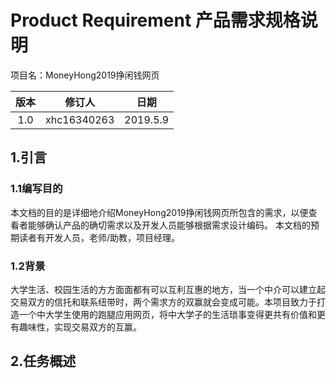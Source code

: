 # Product Requirement 产品需求规格说明
项目名：MoneyHong2019挣闲钱网页

|版本 | 修订人 | 日期 |
|:--:|:--:|:--:|
|1.0 | xhc16340263 | 2019.5.9|

## 1.引言
### 1.1编写目的
本文档的目的是详细地介绍MoneyHong2019挣闲钱网页所包含的需求，以便查看者能够确认产品的确切需求以及开发人员能够根据需求设计编码。
本文档的预期读者有开发人员，老师/助教，项目经理。
### 1.2背景
大学生活、校园生活的方方面面都有可以互利互惠的地方，当一个中介可以建立起交易双方的信托和联系纽带时，两个需求方的双赢就会变成可能。本项目致力于打造一个中大学生使用的跑腿应用网页，将中大学子的生活琐事变得更共有价值和更有趣味性，实现交易双方的互赢。
## 2.任务概述
